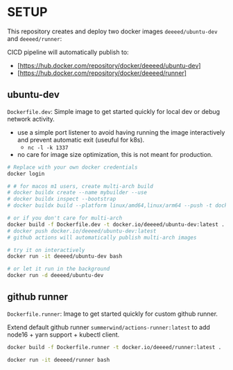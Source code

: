 # SETUP

This repository creates and deploy two docker images `deeeed/ubuntu-dev` and `deeeed/runner`:

CICD pipeline will automatically publish to:
- [https://hub.docker.com/repository/docker/deeeed/ubuntu-dev]
- [https://hub.docker.com/repository/docker/deeeed/runner]

## ubuntu-dev

`Dockerfile.dev`: Simple image to get started quickly for local dev or debug network activity.

- use a simple port listener to avoid having running the image interactively and prevent automatic exit (useuful for k8s).
    - `nc -l -k 1337`
- no care for image size optimization, this is not meant for production.

```bash
# Replace with your own docker credentials
docker login

# # for macos m1 users, create multi-arch build
# docker buildx create --name mybuilder --use
# docker buildx inspect --bootstrap
# docker buildx build --platform linux/amd64,linux/arm64 --push -t docker.io/deeeed/ubuntu-dev:latest .

# or if you don't care for multi-arch
docker build -f Dockerfile.dev -t docker.io/deeeed/ubuntu-dev:latest .
# docker push docker.io/deeeed/ubuntu-dev:latest
# github actions will automatically publish multi-arch images

# try it on interactively
docker run -it deeeed/ubuntu-dev bash

# or let it run in the background
docker run -d deeeed/ubuntu-dev
```

## github runner

`Dockerfile.runner`: Image to get started quickly for custom github runner.

Extend default github runner `summerwind/actions-runner:latest` to add node16 + yarn support + kubectl client.

```bash
docker build -f Dockerfile.runner -t docker.io/deeeed/runner:latest .

docker run -it deeeed/runner bash
```